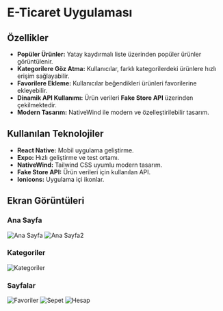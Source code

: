 # E-Ticaret Uygulaması
##  Özellikler

- **Popüler Ürünler:** Yatay kaydırmalı liste üzerinden popüler ürünler görüntülenir.
- **Kategorilere Göz Atma:** Kullanıcılar, farklı kategorilerdeki ürünlere hızlı erişim sağlayabilir.
- **Favorilere Ekleme:** Kullanıcılar beğendikleri ürünleri favorilerine ekleyebilir.
- **Dinamik API Kullanımı:** Ürün verileri **Fake Store API** üzerinden çekilmektedir.
- **Modern Tasarım:** NativeWind ile modern ve özelleştirilebilir tasarım.
## Kullanılan Teknolojiler

- **React Native:** Mobil uygulama geliştirme.
- **Expo:** Hızlı geliştirme ve test ortamı.
- **NativeWind:** Tailwind CSS uyumlu modern tasarım.
- **Fake Store API:** Ürün verileri için kullanılan API.
- **Ionicons:** Uygulama içi ikonlar.

##  Ekran Görüntüleri

### Ana Sayfa
![Ana Sayfa](assets/home-1.jpeg)
![Ana Sayfa2](assets/home-2.jpeg)

### Kategoriler
![Kategoriler](assets/CategoryMan.jpeg)

### Sayfalar
![Favoriler](assets/favorites.jpeg)
![Sepet](assets/basket.jpeg)
![Hesap](assets/account.jpeg)